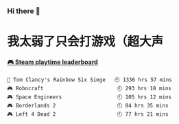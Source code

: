 ### Hi there 👋
# 我太弱了只会打游戏（超大声

<!-- steam-box start -->
#### <a href="https://gist.github.com/0cba8b0651b88aba04324d78de487842" target="_blank">🎮 Steam playtime leaderboard</a>
```text
🔫 Tom Clancy's Rainbow Six Siege   🕘 1336 hrs 57 mins
🎮 Robocraft                        🕘 293 hrs 18 mins
🎮 Space Engineers                  🕘 105 hrs 12 mins
🎮 Borderlands 2                    🕘 84 hrs 35 mins
🎮 Left 4 Dead 2                    🕘 77 hrs 21 mins
```
<!-- Powered by https://github.com/YouEclipse/steam-box . -->
<!-- steam-box end -->

